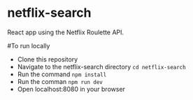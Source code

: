 # netflix-search

React app using the Netflix Roulette API.

#To run locally

+ Clone this repository
+ Navigate to the netflix-search directory `cd netflix-search`
+ Run the command `npm install`
+ Run the comman `npm run dev`
+ Open localhost:8080 in your browser
